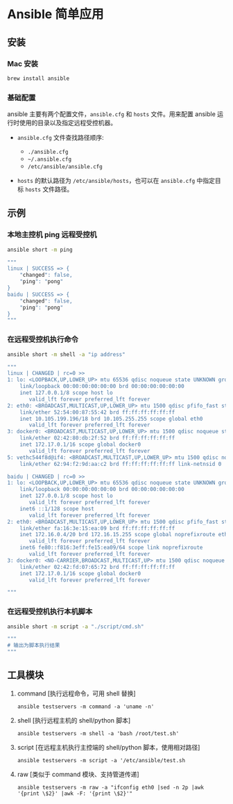 # Ansible 简单应用

## 安装

### Mac 安装

```bash
brew install ansible
```

### 基础配置

ansible 主要有两个配置文件，`ansible.cfg` 和 `hosts` 文件。用来配置 ansible 运行时使用的目录以及指定远程受控机器。

* `ansible.cfg` 文件查找路径顺序:
  * `./ansible.cfg`
  * `~/.ansible.cfg`
  * `/etc/ansible/ansible.cfg`

* `hosts` 的默认路径为 `/etc/ansible/hosts`，也可以在 `ansible.cfg` 中指定目标 `hosts` 文件路径。

## 示例

### 本地主控机 ping 远程受控机

```bash
ansible short -m ping

"""
linux | SUCCESS => {
    "changed": false,
    "ping": "pong"
}
baidu | SUCCESS => {
    "changed": false,
    "ping": "pong"
}
"""
```

### 在远程受控机执行命令

```bash
ansible short -m shell -a "ip address"

"""
linux | CHANGED | rc=0 >>
1: lo: <LOOPBACK,UP,LOWER_UP> mtu 65536 qdisc noqueue state UNKNOWN group default qlen 1000
    link/loopback 00:00:00:00:00:00 brd 00:00:00:00:00:00
    inet 127.0.0.1/8 scope host lo
       valid_lft forever preferred_lft forever
2: eth0: <BROADCAST,MULTICAST,UP,LOWER_UP> mtu 1500 qdisc pfifo_fast state UP group default qlen 1000
    link/ether 52:54:00:87:55:42 brd ff:ff:ff:ff:ff:ff
    inet 10.105.199.196/18 brd 10.105.255.255 scope global eth0
       valid_lft forever preferred_lft forever
3: docker0: <BROADCAST,MULTICAST,UP,LOWER_UP> mtu 1500 qdisc noqueue state UP group default
    link/ether 02:42:80:db:2f:52 brd ff:ff:ff:ff:ff:ff
    inet 172.17.0.1/16 scope global docker0
       valid_lft forever preferred_lft forever
5: vethc544f8d@if4: <BROADCAST,MULTICAST,UP,LOWER_UP> mtu 1500 qdisc noqueue master docker0 state UP group default
    link/ether 62:94:f2:9d:aa:c2 brd ff:ff:ff:ff:ff:ff link-netnsid 0

baidu | CHANGED | rc=0 >>
1: lo: <LOOPBACK,UP,LOWER_UP> mtu 65536 qdisc noqueue state UNKNOWN group default qlen 1000
    link/loopback 00:00:00:00:00:00 brd 00:00:00:00:00:00
    inet 127.0.0.1/8 scope host lo
       valid_lft forever preferred_lft forever
    inet6 ::1/128 scope host
       valid_lft forever preferred_lft forever
2: eth0: <BROADCAST,MULTICAST,UP,LOWER_UP> mtu 1500 qdisc pfifo_fast state UP group default qlen 1000
    link/ether fa:16:3e:15:ea:09 brd ff:ff:ff:ff:ff:ff
    inet 172.16.0.4/20 brd 172.16.15.255 scope global noprefixroute eth0
       valid_lft forever preferred_lft forever
    inet6 fe80::f816:3eff:fe15:ea09/64 scope link noprefixroute
       valid_lft forever preferred_lft forever
3: docker0: <NO-CARRIER,BROADCAST,MULTICAST,UP> mtu 1500 qdisc noqueue state DOWN group default
    link/ether 02:42:fd:07:65:72 brd ff:ff:ff:ff:ff:ff
    inet 172.17.0.1/16 scope global docker0
       valid_lft forever preferred_lft forever

"""
```

### 在远程受控机执行本机脚本

```bash
ansible short -m script -a "./script/cmd.sh"

"""
# 输出为脚本执行结果
"""
```

## 工具模块

1. command [执行远程命令，可用 shell 替换]

    `ansible testservers -m command -a 'uname -n'`

2. shell   [执行远程主机的 shell/python 脚本]

    `ansible testservers -m shell -a 'bash /root/test.sh'`

3. script  [在远程主机执行主控端的 shell/python 脚本，使用相对路径]

    `ansible testservers -m script -a '/etc/ansible/test.sh`

4. raw     [类似于 command 模块、支持管道传递]

    `ansible testservers -m raw -a "ifconfig eth0 |sed -n 2p |awk '{print \$2}' |awk -F: '{print \$2}'"`








